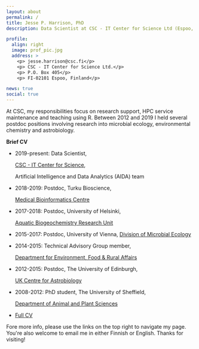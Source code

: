 ```yaml
---
layout: about
permalink: /
title: Jesse P. Harrison, PhD
description: Data Scientist at CSC - IT Center for Science Ltd (Espoo, Finland)

profile:
  align: right
  image: prof_pic.jpg
  address: >
    <p> jesse.harrison@csc.fi</p>
    <p> CSC - IT Center for Science Ltd.</p>
    <p> P.O. Box 405</p>
    <p> FI-02101 Espoo, Finland</p>

news: true
social: true
---
```


At CSC, my responsibilities focus on research support, HPC service
maintenance and teaching using R. Between 2012 and 2019 I held 
several postdoc positions involving research into microbial ecology,
environmental chemistry and astrobiology.

**Brief CV**

- 2019-present: Data Scientist,
  
  [CSC - IT Center for Science](https://www.csc.fi),
  
  Artificial Intelligence and Data Analytics (AIDA) team
- 2018-2019: Postdoc, Turku Bioscience,
  
  [Medical Bioinformatics Centre](https://elolab.utu.fi/)
- 2017-2018: Postdoc, University of Helsinki,
  
  [Aquatic Biogeochemistry Research Unit](https://www.helsinki.fi/en/researchgroups/aquatic-biogeochemistry)
- 2015-2017: Postdoc, University of Vienna, [Division of Microbial Ecology](http://www.microbial-ecology.net/)
- 2014-2015: Technical Advisory Group member, 
  
  [Department for Environment, Food & Rural Affairs](http://www.defra.gov.uk/)
- 2012-2015: Postdoc, The University of Edinburgh, 
  
  [UK Centre for Astrobiology](https://www.astrobiology.ac.uk/)
- 2008-2012: PhD student, The University of Sheffield, 
  
  [Department of Animal and Plant Sciences](https://www.sheffield.ac.uk/aps)
- [Full CV](Harrison_CV.pdf)

Fore more info, please use the links on the top right to navigate my page. You're
also welcome to email me in either Finnish or English. Thanks for visiting!
